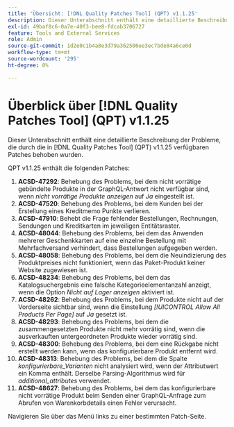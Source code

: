 ```yaml
---
title: 'Übersicht: [!DNL Quality Patches Tool] (QPT) v1.1.25'
description: Dieser Unterabschnitt enthält eine detaillierte Beschreibung der Probleme, die durch die in [!DNL Quality Patches Tool]  (QPT) v1.1.25 verfügbaren Patches behoben wurden.
exl-id: 49baf8c6-0a7e-40f3-bee8-fdcab3706727
feature: Tools and External Services
role: Admin
source-git-commit: 1d2e0c1b4a8e3d79a362500ee3ec7bde84a6ce0d
workflow-type: tm+mt
source-wordcount: '295'
ht-degree: 0%

---
```


# Überblick über [!DNL Quality Patches Tool] (QPT) v1.1.25

Dieser Unterabschnitt enthält eine detaillierte Beschreibung der Probleme, die durch die in [!DNL Quality Patches Tool] (QPT) v1.1.25 verfügbaren Patches behoben wurden.

QPT v1.1.25 enthält die folgenden Patches:

1. **ACSD-47292**: Behebung des Problems, bei dem nicht vorrätige gebündelte Produkte in der GraphQL-Antwort nicht verfügbar sind, wenn *nicht vorrätige Produkte anzeigen* auf *Ja* eingestellt ist.
1. **ACSD-47520**: Behebung des Problems, bei dem Kunden bei der Erstellung eines Kreditmemo Punkte verlieren.
1. **ACSD-47910**: Behebt die Frage fehlender Bestellungen, Rechnungen, Sendungen und Kreditkarten im jeweiligen Entitätsraster.
1. **ACSD-48044**: Behebung des Problems, bei dem das Anwenden mehrerer Geschenkkarten auf eine einzelne Bestellung mit Mehrfachversand verhindert, dass Bestellungen aufgegeben werden.
1. **ACSD-48058**: Behebung des Problems, bei dem die Neuindizierung des Produktpreises nicht funktioniert, wenn das Paket-Produkt keiner Website zugewiesen ist.
1. **ACSD-48234**: Behebung des Problems, bei dem das Katalogsuchergebnis eine falsche Kategorieelementanzahl anzeigt, wenn die Option *Nicht auf Lager anzeigen* aktiviert ist.
1. **ACSD-48262**: Behebung des Problems, bei dem Produkte nicht auf der Vorderseite sichtbar sind, wenn die Einstellung *[!UICONTROL Allow All Products Per Page]* auf *Ja* gesetzt ist.
1. **ACSD-48293**: Behebung des Problems, bei dem die zusammengesetzten Produkte nicht mehr vorrätig sind, wenn die ausverkauften untergeordneten Produkte wieder vorrätig sind.
1. **ACSD-48300**: Behebung des Problems, bei dem eine Rückgabe nicht erstellt werden kann, wenn das konfigurierbare Produkt entfernt wird.
1. **ACSD-48313**: Behebung des Problems, bei dem die Spalte *konfigurierbare_Varianten* nicht analysiert wird, wenn der Attributwert ein Komma enthält. Derselbe Parsing-Algorithmus wird für *additional_attributes* verwendet.
1. **ACSD-48627**: Behebung des Problems, bei dem das konfigurierbare nicht vorrätige Produkt beim Senden einer GraphQL-Anfrage zum Abrufen von Warenkorbdetails einen Fehler verursacht.

Navigieren Sie über das Menü links zu einer bestimmten Patch-Seite.
